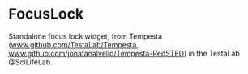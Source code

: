 # FocusLock
Standalone focus lock widget, from Tempesta (www.github.com/TestaLab/Tempesta, www.github.com/jonatanalvelid/Tempesta-RedSTED) in the TestaLab @SciLifeLab.
